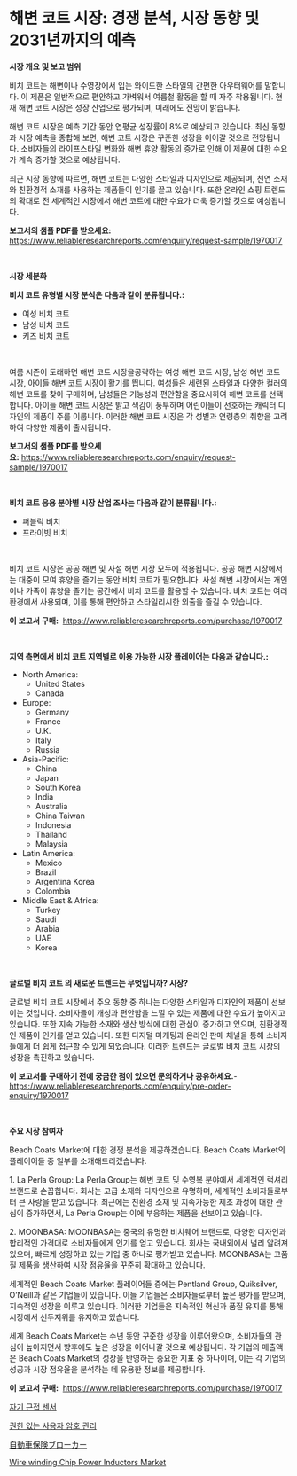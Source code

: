 <p><h1>해변 코트 시장: 경쟁 분석, 시장 동향 및 2031년까지의 예측</h1></p><p><strong>시장 개요 및 보고 범위</strong></p>
<p><p>비치 코트는 해변이나 수영장에서 입는 와이드한 스타일의 간편한 아우터웨어를 말합니다. 이 제품은 일반적으로 편안하고 가벼워서 여름철 활동을 할 때 자주 착용됩니다. 현재 해변 코트 시장은 성장 산업으로 평가되며, 미래에도 전망이 밝습니다.</p><p>해변 코트 시장은 예측 기간 동안 연평균 성장률이 8%로 예상되고 있습니다. 최신 동향과 시장 예측을 종합해 보면, 해변 코트 시장은 꾸준한 성장을 이어갈 것으로 전망됩니다. 소비자들의 라이프스타일 변화와 해변 휴양 활동의 증가로 인해 이 제품에 대한 수요가 계속 증가할 것으로 예상됩니다.</p><p>최근 시장 동향에 따르면, 해변 코트는 다양한 스타일과 디자인으로 제공되며, 천연 소재와 친환경적 소재를 사용하는 제품들이 인기를 끌고 있습니다. 또한 온라인 쇼핑 트렌드의 확대로 전 세계적인 시장에서 해변 코트에 대한 수요가 더욱 증가할 것으로 예상됩니다.</p></p>
<p><strong>보고서의 샘플 PDF를 받으세요:</strong> <a href="https://www.reliableresearchreports.com/enquiry/request-sample/1970017">https://www.reliableresearchreports.com/enquiry/request-sample/1970017</a></p>
<p>&nbsp;</p>
<p><strong>시장 세분화</strong></p>
<p><strong>비치 코트 유형별 시장 분석은 다음과 같이 분류됩니다.:</strong></p>
<p><ul><li>여성 비치 코트</li><li>남성 비치 코트</li><li>키즈 비치 코트</li></ul></p>
<p>&nbsp;</p>
<p><p>여름 시즌이 도래하면 해변 코트 시장을공략하는 여성 해변 코트 시장, 남성 해변 코트 시장, 아이들 해변 코트 시장이 활기를 띕니다. 여성들은 세련된 스타일과 다양한 컬러의 해변 코트를 찾아 구매하며, 남성들은 기능성과 편안함을 중요시하여 해변 코트를 선택합니다. 아이들 해변 코트 시장은 밝고 색감이 풍부하며 어린이들이 선호하는 캐릭터 디자인의 제품이 주를 이룹니다. 이러한 해변 코트 시장은 각 성별과 연령층의 취향을 고려하여 다양한 제품이 출시됩니다.</p></p>
<p><strong>보고서의 샘플 PDF를 받으세요:</strong>&nbsp;<a href="https://www.reliableresearchreports.com/enquiry/request-sample/1970017">https://www.reliableresearchreports.com/enquiry/request-sample/1970017</a></p>
<p>&nbsp;</p>
<p><strong> 비치 코트 응용 분야별 시장 산업 조사는 다음과 같이 분류됩니다.:</strong></p>
<p><ul><li>퍼블릭 비치</li><li>프라이빗 비치</li></ul></p>
<p>&nbsp;</p>
<p><p>비치 코트 시장은 공공 해변 및 사설 해변 시장 모두에 적용됩니다. 공공 해변 시장에서는 대중이 모여 휴양을 즐기는 동안 비치 코트가 필요합니다. 사설 해변 시장에서는 개인이나 가족이 휴양을 즐기는 공간에서 비치 코트를 활용할 수 있습니다. 비치 코트는 여러 환경에서 사용되며, 이를 통해 편안하고 스타일리시한 외출을 즐길 수 있습니다.</p></p>
<p><strong>이 보고서 구매:</strong>&nbsp; <a href="https://www.reliableresearchreports.com/purchase/1970017">https://www.reliableresearchreports.com/purchase/1970017</a></p>
<p>&nbsp;</p>
<p><strong>지역 측면에서 비치 코트 지역별로 이용 가능한 시장 플레이어는 다음과 같습니다.:</strong></p>
<p><ul>
    <li>
        North America:
        <ul>
            <li>United States</li>
            <li>Canada</li>
        </ul>
    </li>
    <li>
        Europe:
        <ul>
            <li>Germany</li>
            <li>France</li>
            <li>U.K.</li>
            <li>Italy</li>
            <li>Russia</li>
        </ul>
    </li>
    <li>
        Asia-Pacific:
        <ul>
            <li>China</li>
            <li>Japan</li>
            <li>South Korea</li>
            <li>India</li>
            <li>Australia</li>
            <li>China Taiwan</li>
            <li>Indonesia</li>
            <li>Thailand</li>
            <li>Malaysia</li>
        </ul>
    </li>
    <li>
        Latin America:
        <ul>
            <li>Mexico</li>
            <li>Brazil</li>
            <li>Argentina Korea</li>
            <li>Colombia</li>
        </ul>
    </li>
    <li>
        Middle East & Africa:
        <ul>
            <li>Turkey</li>
            <li>Saudi</li>
            <li>Arabia</li>
            <li>UAE</li>
            <li>Korea</li>
        </ul>
    </li>
    </ul></p>
<p>&nbsp;</p>
<p><strong>글로벌 비치 코트 의 새로운 트렌드는 무엇입니까? 시장?</strong></p>
<p><p>글로벌 비치 코트 시장에서 주요 동향 중 하나는 다양한 스타일과 디자인의 제품이 선보이는 것입니다. 소비자들이 개성과 편안함을 느낄 수 있는 제품에 대한 수요가 높아지고 있습니다. 또한 지속 가능한 소재와 생산 방식에 대한 관심이 증가하고 있으며, 친환경적인 제품이 인기를 얻고 있습니다. 또한 디지털 마케팅과 온라인 판매 채널을 통해 소비자들에게 더 쉽게 접근할 수 있게 되었습니다. 이러한 트렌드는 글로벌 비치 코트 시장의 성장을 촉진하고 있습니다.</p></p>
<p><strong>이 보고서를 구매하기 전에 궁금한 점이 있으면 문의하거나 공유하세요.</strong>- <a href="https://www.reliableresearchreports.com/enquiry/pre-order-enquiry/1970017">https://www.reliableresearchreports.com/enquiry/pre-order-enquiry/1970017</a></p>
<p>&nbsp;</p>
<p><strong>주요 시장 참여자</strong></p>
<p><p>Beach Coats Market에 대한 경쟁 분석을 제공하겠습니다. Beach Coats Market의 플레이어들 중 일부를 소개해드리겠습니다.</p><p>1. La Perla Group: La Perla Group는 해변 코트 및 수영복 분야에서 세계적인 럭셔리 브랜드로 손꼽힙니다. 회사는 고급 소재와 디자인으로 유명하며, 세계적인 소비자들로부터 큰 사랑을 받고 있습니다. 최근에는 친환경 소재 및 지속가능한 제조 과정에 대한 관심이 증가하면서, La Perla Group는 이에 부응하는 제품을 선보이고 있습니다.</p><p>2. MOONBASA: MOONBASA는 중국의 유명한 비치웨어 브랜드로, 다양한 디자인과 합리적인 가격대로 소비자들에게 인기를 얻고 있습니다. 회사는 국내외에서 널리 알려져 있으며, 빠르게 성장하고 있는 기업 중 하나로 평가받고 있습니다. MOONBASA는 고품질 제품을 생산하여 시장 점유율을 꾸준히 확대하고 있습니다.</p><p>세계적인 Beach Coats Market 플레이어들 중에는 Pentland Group, Quiksilver, O’Neill과 같은 기업들이 있습니다. 이들 기업들은 소비자들로부터 높은 평가를 받으며, 지속적인 성장을 이루고 있습니다. 이러한 기업들은 지속적인 혁신과 품질 유지를 통해 시장에서 선두지위를 유지하고 있습니다.</p><p>세계 Beach Coats Market는 수년 동안 꾸준한 성장을 이루어왔으며, 소비자들의 관심이 높아지면서 향후에도 높은 성장을 이어나갈 것으로 예상됩니다. 각 기업의 매출액은 Beach Coats Market의 성장을 반영하는 중요한 지표 중 하나이며, 이는 각 기업의 성공과 시장 점유율을 분석하는 데 유용한 정보를 제공합니다.</p></p>
<p><strong>이 보고서 구매:</strong>&nbsp;&nbsp;<a href="https://www.reliableresearchreports.com/purchase/1970017">https://www.reliableresearchreports.com/purchase/1970017</a></p>
<p><p><a href="https://github.com/CliftonFisher9067/Market-Research-Report-List-1/blob/main/165406511173.md">자기 근접 센서</a></p><p><a href="https://github.com/fernandotryO5lson96765/Market-Research-Report-List-1/blob/main/979379611174.md">권한 있는 사용자 암호 관리</a></p><p><a href="https://github.com/EmoryYundt1935/Market-Research-Report-List-1/blob/main/451845311965.md">自動車保険ブローカー</a></p><p><a href="https://medium.com/@chiragreportprime1/wire-winding-chip-power-inductors-market-analysis-its-cagr-market-segmentation-and-global-be3d17f29a04">Wire winding Chip Power Inductors Market</a></p></p>
